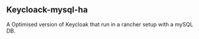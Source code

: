 ## Keycloack-mysql-ha

A Optimised version of Keycloak that run in a rancher setup with a mySQL DB.
